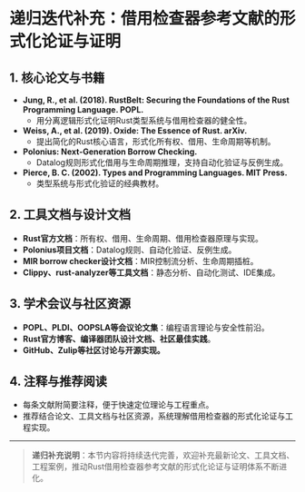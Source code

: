 # 递归迭代补充：借用检查器参考文献的形式化论证与证明

## 1. 核心论文与书籍

- **Jung, R., et al. (2018). RustBelt: Securing the Foundations of the Rust Programming Language. POPL.**
  - 用分离逻辑形式化证明Rust类型系统与借用检查器的健全性。
- **Weiss, A., et al. (2019). Oxide: The Essence of Rust. arXiv.**
  - 提出简化的Rust核心语言，形式化所有权、借用、生命周期等机制。
- **Polonius: Next-Generation Borrow Checking.**
  - Datalog规则形式化借用与生命周期推理，支持自动化验证与反例生成。
- **Pierce, B. C. (2002). Types and Programming Languages. MIT Press.**
  - 类型系统与形式化验证的经典教材。

## 2. 工具文档与设计文档

- **Rust官方文档**：所有权、借用、生命周期、借用检查器原理与实现。
- **Polonius项目文档**：Datalog规则、自动化验证、反例生成。
- **MIR borrow checker设计文档**：MIR控制流分析、生命周期插桩。
- **Clippy、rust-analyzer等工具文档**：静态分析、自动化测试、IDE集成。

## 3. 学术会议与社区资源

- **POPL、PLDI、OOPSLA等会议论文集**：编程语言理论与安全性前沿。
- **Rust官方博客、编译器团队设计文档、社区最佳实践**。
- **GitHub、Zulip等社区讨论与开源实现。**

## 4. 注释与推荐阅读

- 每条文献附简要注释，便于快速定位理论与工程重点。
- 推荐结合论文、工具文档与社区资源，系统理解借用检查器的形式化论证与工程实现。

---

> **递归补充说明**：本节内容将持续迭代完善，欢迎补充最新论文、工具文档、工程案例，推动Rust借用检查器参考文献的形式化论证与证明体系不断进化。
